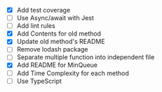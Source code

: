 * [x] Add test coverage
* [ ] Use Async/await with Jest
* [ ] Add lint rules
* [x] Add Contents for old method
* [x] Update old method's README
* [ ] Remove lodash package
* [ ] Separate multiple function into independent file
* [x] Add README for MinQueue
* [ ] Add Time Complexity for each method
* [ ] Use TypeScript

